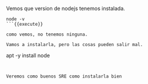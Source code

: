 Vemos que version de nodejs tenemos instalada.

```
node -v
```{{execute}}

como vemos, no tenemos ninguna.

Vamos a instalarla, pero las cosas pueden salir mal.

```
apt -y install node
```{{execute}}


Veremos como buenos SRE como instalarla bien
